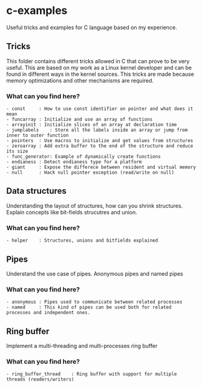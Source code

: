 # c-examples

Useful tricks and examples for C language based on my experience.

## Tricks

This folder contains different tricks allowed in C that can prove to be very useful. This are based on my work as a Linux kernel developer and can be found in different ways in the kernel sources. This tricks are made because memory optimizations and other mechanisms are required.

### What can you find here?

```
- const		: How to use const identifier on pointer and what does it mean
- funcarray	: Initialize and use an array of functions
- arrayinit	: Initialize slices of an array at declaration time
- jumplabels	: Store all the labels inside an array or jump from inner to outer function
- pointers	: Use macros to initialize and get values from structures
- zeroarray	: Add extra buffer to the end of the structure and reduce its size
- func_generator: Example of dynamically create functions
- endianess	: Detect endianess type for a platform
- giant		: Expose the differece between resident and virtual memory
- null		: Hack null pointer exception (read/write on null)
```

## Data structures

Understanding the layout of structures, how can you shrink structures. Explain concepts like bit-fields strucutres and union.

### What can you find here?

```
- helper	: Structures, unions and bitfields explained
```

## Pipes

Understand the use case of pipes. Anonymous pipes and named pipes

### What can you find here?

```
- anonymous	: Pipes used to communicate between related processes
- named		: This kind of pipes can be used both for related processes and independent ones.
```

## Ring buffer

Implement a multi-threading and multi-processes ring buffer

### What can you find here?

```
- ring_buffer_thread	: Ring buffer with support for multiple threads (readers/writers)
```
